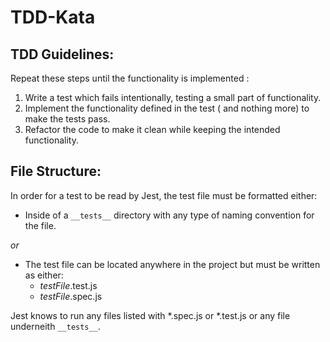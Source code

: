 # TDD-Kata

## TDD Guidelines:
Repeat these steps until the functionality is implemented :
1. Write a test which fails intentionally, testing a small part of functionality.
2. Implement the functionality defined in the test ( and nothing more) to make the tests pass.
3. Refactor the code to make it clean while keeping the intended functionality.

## File Structure:
In order for a test to be read by Jest, the test file must be formatted either:
- Inside of a ```__tests__``` directory with any type of naming convention for the file.

_or_

- The test file can be located anywhere in the project but must be written as either:
  - *testFile*.test.js
  - *testFile*.spec.js
  
Jest knows to run any files listed with *.spec.js or *.test.js or any file underneith ```__tests__```.
